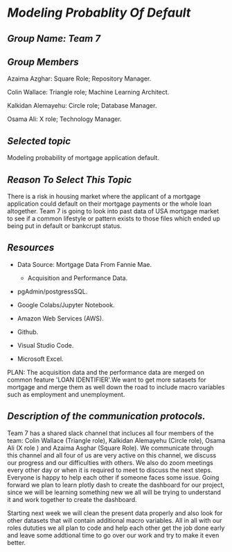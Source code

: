# *Modeling Probablity Of Default*

## *Group Name: Team 7*

## *Group Members*

Azaima Azghar: Square Role; Repository Manager.

Colin Wallace: Triangle role; Machine Learning Architect.

Kalkidan Alemayehu: Circle role; Database Manager.

Osama Ali: X role; Technology Manager.

## *Selected topic*


Modeling probability of  mortgage application
default.

## *Reason To Select This Topic*

There is a risk in housing market where the applicant of a mortgage application could default on their mortgage payments or the whole loan altogether. Team 7 is going to look into past data of USA mortgage market to see if a common lifestyle or pattern exists to those files which ended up being put in default or bankcrupt status.

## *Resources*

* Data Source: Mortgage Data From Fannie Mae.

    * Acquisition and Performance Data.

* pgAdmin/postgressSQL.
* Google Colabs/Jupyter Notebook.
* Amazon Web Services (AWS).
* Github.
* Visual Studio Code.
* Microsoft Excel.

PLAN: The acquisition data and the performance data are merged on common feature 'LOAN IDENTIFIER'.We want to get more satasets for mortgage and merge them as well down the road to include macro variables such as employment and unemployment.

## *Description of the communication protocols.*

Team 7 has a shared slack channel that incluces all four members of the team: Colin Wallace (Triangle role), Kalkidan Alemayehu (Circle role), Osama Ali (X role ) and Azaima Asghar (Square Role). We communicate through this channel and all four of us are very active on this channel, we discuss our progress and our difficulties with others. We also do zoom meetings every other day or when it is required to meet to discuss the next steps. Everyone is happy to help each other if someone faces some issue. Going forward we plan to learn plotly dash to create the dashboard for our project, since we will be learning something new we all will be trying to understand it and work together to create the dashboard. 

Starting next week we will clean the present data properly and also look for other datasets that will contain additional macro variables. All in all with our roles dututies we all plan to code and help each other get the job done early and leave some addtional time to go over our work and try to make it even better.
